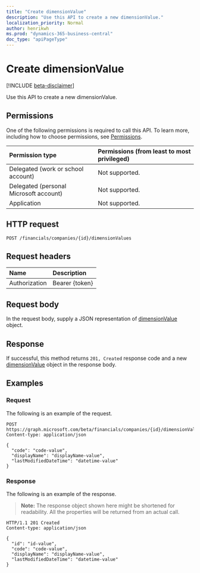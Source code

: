 ```yaml
---
title: "Create dimensionValue"
description: "Use this API to create a new dimensionValue."
localization_priority: Normal
author: henrikwh
ms.prod: "dynamics-365-business-central"
doc_type: "apiPageType"
---
```


# Create dimensionValue

[!INCLUDE [beta-disclaimer](../../includes/beta-disclaimer.md)]

Use this API to create a new dimensionValue.

## Permissions

One of the following permissions is required to call this API. To learn more, including how to choose permissions, see [Permissions](/graph/permissions-reference).

| Permission type                        | Permissions (from least to most privileged) |
|:---------------------------------------|:--------------------------------------------|
| Delegated (work or school account)     | Not supported. |
| Delegated (personal Microsoft account) | Not supported. |
| Application                            | Not supported. |

## HTTP request

<!-- { "blockType": "ignored" } -->

```http
POST /financials/companies/{id}/dimensionValues
```

## Request headers

| Name          | Description   |
|:--------------|:--------------|
| Authorization | Bearer {token} |

## Request body

In the request body, supply a JSON representation of [dimensionValue](../resources/dynamics-dimensionvalue.md) object.

## Response

If successful, this method returns `201, Created` response code and a new [dimensionValue](../resources/dynamics-dimensionvalue.md) object in the response body.

## Examples

### Request

The following is an example of the request.
<!-- {
  "blockType": "request",
  "name": "create_dimensionvalue_from_company"
}-->

```http
POST https://graph.microsoft.com/beta/financials/companies/{id}/dimensionValues
Content-type: application/json

{
  "code": "code-value",
  "displayName": "displayName-value",
  "lastModifiedDateTime": "datetime-value"
}
```

### Response

The following is an example of the response.

> **Note:** The response object shown here might be shortened for readability. All the properties will be returned from an actual call.

<!-- {
  "blockType": "response",
  "truncated": true,
  "@odata.type": "microsoft.graph.dimensionValue"
} -->

```http
HTTP/1.1 201 Created
Content-type: application/json

{
  "id": "id-value",
  "code": "code-value",
  "displayName": "displayName-value",
  "lastModifiedDateTime": "datetime-value"
}
```

<!-- uuid: 16cd6b66-4b1a-43a1-adaf-3a886856ed98
2019-02-04 14:57:30 UTC -->
<!-- {
  "type": "#page.annotation",
  "description": "Create dimensionValue",
  "keywords": "",
  "section": "documentation",
  "tocPath": ""
}-->